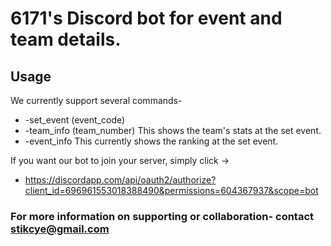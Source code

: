 # 6171's Discord bot for event and team details.

## Usage
We currently support several commands-
- -set_event (event_code)
- -team_info (team_number) This shows the team's stats at the set event.
- -event_info This currently shows the ranking at the set event.

If you want our bot to join your server, simply click ->
- https://discordapp.com/api/oauth2/authorize?client_id=696961553018388490&permissions=604367937&scope=bot

### For more information on supporting or collaboration- contact stikcye@gmail.com
